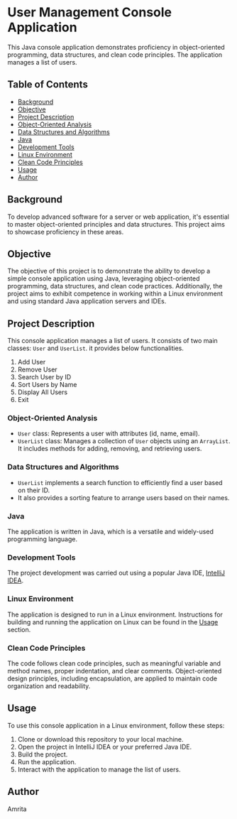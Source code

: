 # User Management Console Application

This Java console application demonstrates proficiency in object-oriented programming, data structures, and clean code principles. The application manages a list of users.

## Table of Contents

- [Background](#background)
- [Objective](#objective)
- [Project Description](#project-description)
- [Object-Oriented Analysis](#object-oriented-analysis)
- [Data Structures and Algorithms](#data-structures-and-algorithms)
- [Java](#java)
- [Development Tools](#development-tools)
- [Linux Environment](#linux-environment)
- [Clean Code Principles](#clean-code-principles)
- [Usage](#usage)
- [Author](#author)

## Background

To develop advanced software for a server or web application, it's essential to master object-oriented principles and data structures. This project aims to showcase proficiency in these areas.

## Objective

The objective of this project is to demonstrate the ability to develop a simple console application using Java, leveraging object-oriented programming, data structures, and clean code practices. Additionally, the project aims to exhibit competence in working within a Linux environment and using standard Java application servers and IDEs.

## Project Description

This console application manages a list of users.  It consists of two main classes: `User` and `UserList`.
it provides below functionalities.

1. Add User
2. Remove User
3. Search User by ID
4. Sort Users by Name
5. Display All Users
6. Exit

### Object-Oriented Analysis

- `User` class: Represents a user with attributes (id, name, email).
- `UserList` class: Manages a collection of `User` objects using an `ArrayList`. It includes methods for adding, removing, and retrieving users.

### Data Structures and Algorithms

- `UserList` implements a search function to efficiently find a user based on their ID.
- It also provides a sorting feature to arrange users based on their names.

### Java

The application is written in Java, which is a versatile and widely-used programming language.

### Development Tools

The project development was carried out using a popular Java IDE, [IntelliJ IDEA](https://www.jetbrains.com/idea/).

### Linux Environment

The application is designed to run in a Linux environment. Instructions for building and running the application on Linux can be found in the [Usage](#usage) section.

### Clean Code Principles

The code follows clean code principles, such as meaningful variable and method names, proper indentation, and clear comments. Object-oriented design principles, including encapsulation, are applied to maintain code organization and readability.

## Usage

To use this console application in a Linux environment, follow these steps:

1. Clone or download this repository to your local machine.
2. Open the project in IntelliJ IDEA or your preferred Java IDE.
3. Build the project.
4. Run the application.
5. Interact with the application to manage the list of users.

## Author
Amrita 